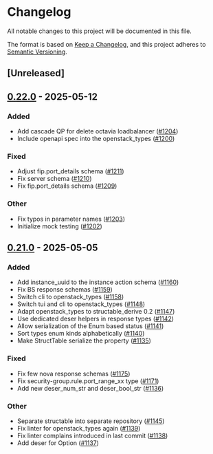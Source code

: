 # Changelog

All notable changes to this project will be documented in this file.

The format is based on [Keep a Changelog](https://keepachangelog.com/en/1.0.0/),
and this project adheres to [Semantic Versioning](https://semver.org/spec/v2.0.0.html).

## [Unreleased]

## [0.22.0](https://github.com/gtema/openstack/compare/openstack_types-v0.21.0...openstack_types-v0.22.0) - 2025-05-12

### Added

- Add cascade QP for delete octavia loadbalancer ([#1204](https://github.com/gtema/openstack/pull/1204))
- Include openapi spec into the openstack_types ([#1200](https://github.com/gtema/openstack/pull/1200))

### Fixed

- Adjust fip.port_details schema ([#1211](https://github.com/gtema/openstack/pull/1211))
- Fix server schema ([#1210](https://github.com/gtema/openstack/pull/1210))
- Fix fip.port_details schema ([#1209](https://github.com/gtema/openstack/pull/1209))

### Other

- Fix typos in parameter names ([#1203](https://github.com/gtema/openstack/pull/1203))
- Initialize mock testing ([#1202](https://github.com/gtema/openstack/pull/1202))

## [0.21.0](https://github.com/gtema/openstack/compare/openstack_types-v0.20.1...openstack_types-v0.21.0) - 2025-05-05

### Added

- Add instance_uuid to the instance action schema ([#1160](https://github.com/gtema/openstack/pull/1160))
- Fix BS response schemas ([#1159](https://github.com/gtema/openstack/pull/1159))
- Switch cli to openstack_types ([#1158](https://github.com/gtema/openstack/pull/1158))
- Switch tui and cli to openstack_types ([#1148](https://github.com/gtema/openstack/pull/1148))
- Adapt openstack_types to structable_derive 0.2 ([#1147](https://github.com/gtema/openstack/pull/1147))
- Use dedicated deser helpers in response types ([#1142](https://github.com/gtema/openstack/pull/1142))
- Allow serialization of the Enum based status ([#1141](https://github.com/gtema/openstack/pull/1141))
- Sort types enum kinds alphabetically ([#1140](https://github.com/gtema/openstack/pull/1140))
- Make StructTable serialize the property ([#1135](https://github.com/gtema/openstack/pull/1135))

### Fixed

- Fix few nova response schemas ([#1175](https://github.com/gtema/openstack/pull/1175))
- Fix security-group.rule.port_range_xx type ([#1171](https://github.com/gtema/openstack/pull/1171))
- Add new deser_num_str and deser_bool_str ([#1136](https://github.com/gtema/openstack/pull/1136))

### Other

- Separate structable into separate repository ([#1145](https://github.com/gtema/openstack/pull/1145))
- Fix linter for openstack_types again ([#1139](https://github.com/gtema/openstack/pull/1139))
- Fix linter complains introduced in last commit ([#1138](https://github.com/gtema/openstack/pull/1138))
- Add deser for Option<xxx> ([#1137](https://github.com/gtema/openstack/pull/1137))

